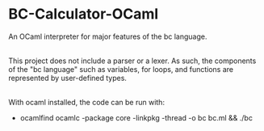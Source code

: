 # BC-Calculator-OCaml
An OCaml interpreter for major features of the bc language. <br><br>

This project does not include a parser or a lexer. As such, the components of the "bc language" such as variables, for loops, and functions are represented by user-defined types. <br><br>

With ocaml installed, the code can be run with:
* ocamlfind ocamlc -package core -linkpkg -thread -o bc bc.ml && ./bc
